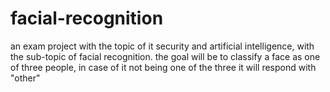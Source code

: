 # facial-recognition
an exam project with the topic of it security and artificial intelligence, with the sub-topic of facial recognition. the goal will be to classify a face as one of three people, in case of it  not being one of the three it will respond with "other"
